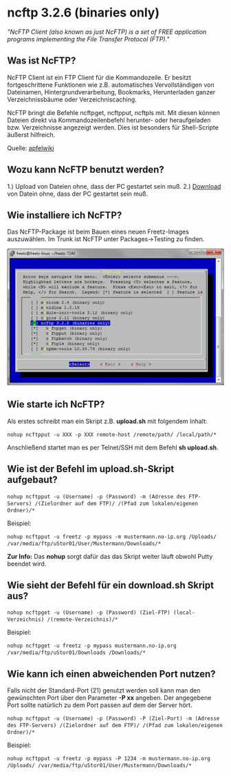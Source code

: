 # ncftp 3.2.6 (binaries only)

*"NcFTP Client (also known as just NcFTP) is a set of FREE application
programs implementing the File Transfer Protocol (FTP)."*

Was ist NcFTP?
--------------

NcFTP Client ist ein FTP Client für die Kommandozeile. Er besitzt
fortgeschrittene Funktionen wie z.B. automatisches Vervollständigen von
Dateinamen, Hintergrundverarbeitung, Bookmarks, Herunterladen ganzer
Verzeichnissbäume oder Verzeichniscaching.

NcFTP bringt die Befehle ncftpget, ncftpput, ncftpls mit. Mit diesen
können Dateien direkt via Kommandozeilenbefehl herunter- oder
heraufgeladen bzw. Verzeichnisse angezeigt werden. Dies ist besonders
für Shell-Scripte äußerst hilfreich.

Quelle:
[apfelwiki](http://www.apfelwiki.de/Main/NcFTPClient)

Wozu kann NcFTP benutzt werden?
-------------------------------

1.) Upload von Dateien ohne, dass der PC gestartet sein muß.
2.) [Download](../Download.html) von Datein ohne, dass der PC
gestartet sein muß.

Wie installiere ich NcFTP?
--------------------------

Das NcFTP-Package ist beim Bauen eines neuen Freetz-Images auszuwählen.
Im Trunk ist NcFTP unter Packages→Testing zu finden.

[![Ort im Trunk](../../README/screenshots/214_md.png)](../../README/screenshots/214.png)

Wie starte ich NcFTP?
---------------------

Als erstes schreibt man ein Skript z.B. **upload.sh** mit folgendem
Inhalt:

```
nohup ncftpput -u XXX -p XXX remote-host /remote/path/ /local/path/*
```

Anschließend startet man es per Telnet/SSH mit dem Befehl **sh
upload.sh**.

Wie ist der Befehl im upload.sh-Skript aufgebaut?
-------------------------------------------------

```
nohup ncftpput -u (Username) -p (Password) -m (Adresse des FTP-Servers) /(Zielordner auf dem FTP)/ /(Pfad zum lokalen/eigenen Ordner)/*
```

Beispiel:

```
nohup ncftpput -u freetz -p mypass -m mustermann.no-ip.org /Uploads/ /var/media/ftp/uStor01/User/Mustermann/Downloads/*
```

**Zur Info:** Das **nohup** sorgt dafür das das Skript weiter läuft
obwohl Putty beendet wird.

Wie sieht der Befehl für ein download.sh Skript aus?
----------------------------------------------------

```
nohup ncftpget -u (Username) -p (Password) (Ziel-FTP) (local-Verzeichnis) /(remote-Verzeichnis)/*
```

Beispiel:

```
nohup ncftpget -u freetz -p mypass mustermann.no-ip.org /var/media/ftp/uStor01/Downloads /Downloads/*
```

Wie kann ich einen abweichenden Port nutzen?
--------------------------------------------

Falls nicht der Standard-Port (21) genutzt werden soll kann man den
gewünschten Port über den Parameter **-P xx** angeben. Der angegebene
Port sollte natürlich zu dem Port passen auf dem der Server hört.

```
nohup ncftpput -u (Username) -p (Password) -P (Ziel-Port) -m (Adresse des FTP-Servers) /(Zielordner auf dem FTP)/ /(Pfad zum lokalen/eigenen Ordner)/*
```

Beispiel:

```
nohup ncftpput -u freetz -p mypass -P 1234 -m mustermann.no-ip.org /Uploads/ /var/media/ftp/uStor01/User/Mustermann/Downloads/*
```

